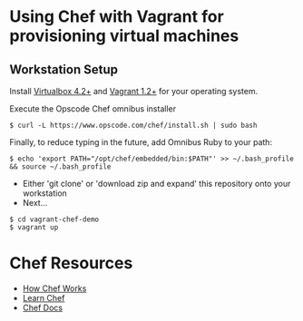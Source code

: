 Using Chef with Vagrant for provisioning virtual machines
=========================================================

Workstation Setup
-----------------

Install [Virtualbox 4.2+](https://www.virtualbox.org/wiki/Downloads) and [Vagrant 1.2+](http://downloads.vagrantup.com/) for your operating system.

Execute the Opscode Chef omnibus installer

`$ curl -L https://www.opscode.com/chef/install.sh | sudo bash`

Finally, to reduce typing in the future, add Omnibus Ruby to your path:

`$ echo 'export PATH="/opt/chef/embedded/bin:$PATH"' >> ~/.bash_profile && source ~/.bash_profile`

* Either 'git clone' or 'download zip and expand' this repository onto your workstation
* Next...

```
$ cd vagrant-chef-demo
$ vagrant up
```

Chef Resources
==============

* [How Chef Works](http://www.opscode.com/chef/#how-works)
* [Learn Chef](https://learnchef.opscode.com/)
* [Chef Docs](http://docs.opscode.com/)